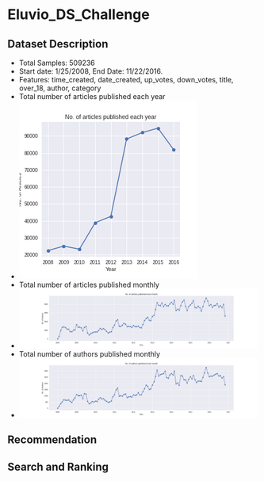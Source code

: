 # Eluvio_DS_Challenge
## Dataset Description
- Total Samples: 509236
- Start date: 1/25/2008, End Date: 11/22/2016.
- Features: time_created, date_created, up_votes, down_votes, title, over_18, author, category
- Total number of articles published each year
- ![](fig/articles_yearly.png)
- Total number of articles published monthly
- ![](fig/articles_monthly.png)
- Total number of authors published monthly
- ![](fig/authors_monthly.png)

## Recommendation

## Search and Ranking
